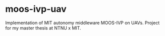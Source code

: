 # moos-ivp-uav
Implementation of MIT autonomy middleware MOOS-IVP on UAVs. Project for my master thesis at NTNU x MIT.
